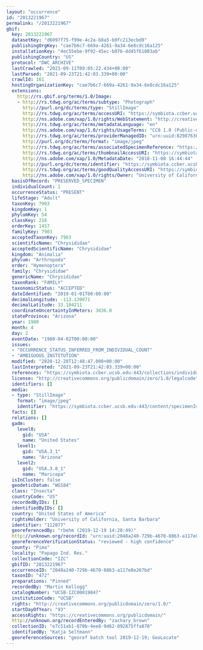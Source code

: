 ```yaml
---
layout: "occurrence"
id: "2013221967"
permalink: "/2013221967"
gbif:
  key: 2013221967
  datasetKey: "d6097f75-f99e-4c2a-b8a5-b0fc213ecbd0"
  publishingOrgKey: "cae7b6c7-669a-4261-9a34-6e8cdc16a125"
  installationKey: "4ec55ebe-9f92-45ec-b076-dd45f61003ab"
  publishingCountry: "US"
  protocol: "DWC_ARCHIVE"
  lastCrawled: "2021-09-11T09:05:22.434+00:00"
  lastParsed: "2021-09-23T21:42:03.339+00:00"
  crawlId: 161
  hostingOrganizationKey: "cae7b6c7-669a-4261-9a34-6e8cdc16a125"
  extensions:
    http://rs.gbif.org/terms/1.0/Image:
    - http://rs.tdwg.org/ac/terms/subtype: "Photograph"
      http://purl.org/dc/terms/type: "StillImage"
      http://rs.tdwg.org/ac/terms/accessURI: "https://symbiota.ccber.ucsb.edu:443/content/specimenImages/UCSB_IZC/UCSB-IZC00019/UCSB-IZC00019847_lg.jpg"
      http://ns.adobe.com/xap/1.0/rights/WebStatement: "http://creativecommons.org/publicdomain/zero/1.0/"
      http://rs.tdwg.org/ac/terms/metadataLanguage: "en"
      http://ns.adobe.com/xap/1.0/rights/UsageTerms: "CC0 1.0 (Public-domain)"
      http://rs.tdwg.org/ac/terms/providerManagedID: "urn:uuid:82987630-b0b5-41db-baf8-cef921890648"
      http://purl.org/dc/terms/format: "image/jpeg"
      http://rs.tdwg.org/ac/terms/associatedSpecimenReference: "https://symbiota.ccber.ucsb.edu:443/collections/individual/index.php?occid=112877"
      http://rs.tdwg.org/ac/terms/thumbnailAccessURI: "https://symbiota.ccber.ucsb.edu:443/content/specimenImages/UCSB_IZC/UCSB-IZC00019/UCSB-IZC00019847_tn.jpg"
      http://ns.adobe.com/xap/1.0/MetadataDate: "2018-11-08 16:44:44"
      http://purl.org/dc/terms/identifier: "https://symbiota.ccber.ucsb.edu:443/content/specimenImages/UCSB_IZC/UCSB-IZC00019/UCSB-IZC00019847_lg.jpg"
      http://rs.tdwg.org/ac/terms/goodQualityAccessURI: "https://symbiota.ccber.ucsb.edu:443/content/specimenImages/UCSB_IZC/UCSB-IZC00019/UCSB-IZC00019847.jpg"
      http://ns.adobe.com/xap/1.0/rights/Owner: "University of California, Santa Barbara"
  basisOfRecord: "PRESERVED_SPECIMEN"
  individualCount: 1
  occurrenceStatus: "PRESENT"
  lifeStage: "Adult"
  taxonKey: 7903
  kingdomKey: 1
  phylumKey: 54
  classKey: 216
  orderKey: 1457
  familyKey: 7903
  acceptedTaxonKey: 7903
  scientificName: "Chrysididae"
  acceptedScientificName: "Chrysididae"
  kingdom: "Animalia"
  phylum: "Arthropoda"
  order: "Hymenoptera"
  family: "Chrysididae"
  genericName: "Chrysididae"
  taxonRank: "FAMILY"
  taxonomicStatus: "ACCEPTED"
  dateIdentified: "2019-01-01T00:00:00"
  decimalLongitude: -113.139071
  decimalLatitude: 33.104211
  coordinateUncertaintyInMeters: 3036.0
  stateProvince: "Arizona"
  year: 1980
  month: 4
  day: 2
  eventDate: "1980-04-02T00:00:00"
  issues:
  - "OCCURRENCE_STATUS_INFERRED_FROM_INDIVIDUAL_COUNT"
  - "AMBIGUOUS_INSTITUTION"
  modified: "2020-12-28T12:48:47.000+00:00"
  lastInterpreted: "2021-09-23T21:42:03.339+00:00"
  references: "https://symbiota.ccber.ucsb.edu:443/collections/individual/index.php?occid=112877"
  license: "http://creativecommons.org/publicdomain/zero/1.0/legalcode"
  identifiers: []
  media:
  - type: "StillImage"
    format: "image/jpeg"
    identifier: "https://symbiota.ccber.ucsb.edu:443/content/specimenImages/UCSB_IZC/UCSB-IZC00019/UCSB-IZC00019847_lg.jpg"
  facts: []
  relations: []
  gadm:
    level0:
      gid: "USA"
      name: "United States"
    level1:
      gid: "USA.3_1"
      name: "Arizona"
    level2:
      gid: "USA.3.8_1"
      name: "Maricopa"
  isInCluster: false
  geodeticDatum: "WGS84"
  class: "Insecta"
  countryCode: "US"
  recordedByIDs: []
  identifiedByIDs: []
  country: "United States of America"
  rightsHolder: "University of California, Santa Barbara"
  identifier: "112877"
  georeferencedBy: "rbehm (2019-12-19 14:20:49)"
  http://unknown.org/recordId: "urn:uuid:2048a240-729b-4670-8863-a117e8e267bd"
  georeferenceVerificationStatus: "reviewed - high confidence"
  county: "Pima"
  locality: "Papago Ind. Res."
  collectionCode: "IZC"
  gbifID: "2013221967"
  occurrenceID: "2048a240-729b-4670-8863-a117e8e267bd"
  taxonID: "472"
  preparations: "Pinned"
  recordedBy: "Martin Kellogg"
  catalogNumber: "UCSB-IZC00019847"
  institutionCode: "UCSB"
  rights: "http://creativecommons.org/publicdomain/zero/1.0/"
  startDayOfYear: "93"
  accessRights: "https://creativecommons.org/publicdomain/"
  http://unknown.org/recordEnteredBy: "zachary_brown"
  collectionID: "e7c51ab1-870b-4ee8-9d62-092875ffa870"
  identifiedBy: "Katja Seltmann"
  georeferenceSources: "georef batch tool 2019-12-19; GeoLocate"
---
```

